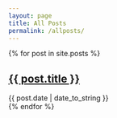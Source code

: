 ```yaml
---
layout: page
title: All Posts
permalink: /allposts/
---
```


<div class="posts">
  
  {% for post in site.posts %}
  <div >
    <h2 class="post-title">
      <a href="{{ post.url }}">
        {{ post.title }}
      </a>
    </h2>
    <span class="post-date">{{ post.date | date_to_string }}</span>
  </div>
  {% endfor %}
</div>